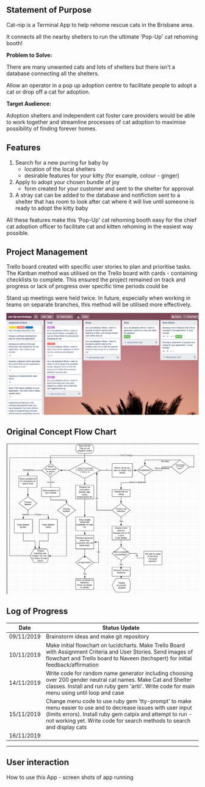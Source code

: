 ## Statement of Purpose ##
Cat-nip is a Terminal App to help rehome rescue cats in the Brisbane area. 

It connects all the nearby shelters to run the ultimate 'Pop-Up' cat rehoming booth!

**Problem to Solve:**

There are many unwanted cats and lots of shelters but there isn't a database connecting all the shelters.

Allow an operator in a pop up adoption centre to facilitate people to adopt a cat or drop off a cat for adoption.

**Target Audience:**

Adoption shelters and independent cat foster care providers would be able to work together and streamline processes of cat adoption to maximise possibility of finding forever homes.



## Features ##

1. Search for a new purring fur baby by
    - location of the local shelters
    - desirable features for your kitty (for example, colour - ginger)
2. Apply to adopt your chosen bundle of joy
    - form created for your customer and sent to the shelter for approval
3. A stray cat can be added to the database and notifiction sent to a shelter that has room to look after cat where it will live until someone is ready to adopt the kitty baby


All these features make this 'Pop-Up' cat rehoming booth easy for the chief cat adoption officer to facilitate cat and kitten rehoming in the easiest way possible.

## Project Management ##

Trello board created with specific user stories to plan and prioritise tasks. The Kanban method was utilised on the Trello board with cards - containing checklists to complete.
This ensured the project remained on track and progress or lack of progress over specific time periods could be 

Stand up meetings were held twice. In future, especially when working in teams on separate branches, this method will be utilised more effectively.

![demonstration of Trello Baord in action during project](Trello_Board_in_progress.png)



## Original Concept Flow Chart ##
![conept for cat-nip app as a flowcharts](Original_catnip_flowchart.png)


## Log of Progress ##

| Date       | Status Update                                 
|------------|------------------------------|
| 09/11/2019 | Brainstorm ideas and make git repository                                                                                                                                                                        
| 10/11/2019 | Make initial flowchart on lucidcharts. Make Trello Board with Assignment Criteria and User Stories. Send images of flowchart and Trello board to Naveen (techspert) for initial feedback/affirmation          
| 14/11/2019 | Write code for random name generator including choosing over 200 gender neutral cat names. Make Cat and Shelter classes. Install and run ruby gem 'artii'. Write code for main menu using until loop and case 
| 15/11/2019 | Change menu code to use ruby gem 'tty-prompt' to make menu easier to use and to decrease issues with user input (limits errors). Install ruby gem catpix and attempt to run - not working yet. Write code for search methods to search and display cats |   
| 16/11/2019 | 
-------------------------------------------------------------


## User interaction ##
How to use this App - screen shots of app running